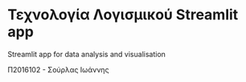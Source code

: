# Τεχνολογία Λογισμικού Streamlit app
Streamlit app for data analysis and visualisation

Π2016102 - Σούρλας Ιωάννης

